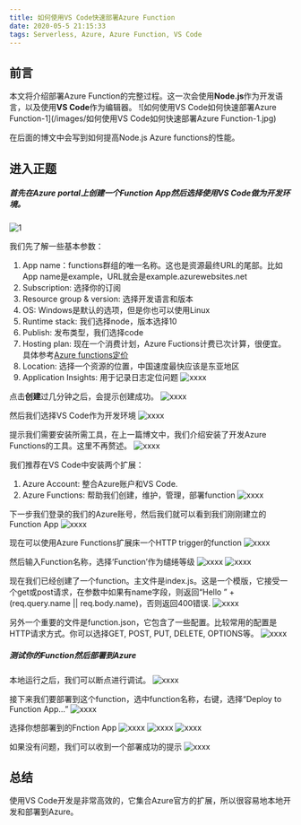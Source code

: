 ```yaml
---
title: 如何使用VS Code快速部署Azure Function
date: 2020-05-5 21:15:33
tags: Serverless, Azure, Azure Function, VS Code
---
```


## 前言

本文将介绍部署Azure Function的完整过程。这一次会使用**Node.js**作为开发语言，以及使用**VS Code**作为编辑器。
![如何使用VS Code如何快速部署Azure Function-1](/images/如何使用VS Code如何快速部署Azure Function-1.jpg)

在后面的博文中会写到如何提高Node.js Azure functions的性能。

## 进入正题

##### 首先在Azure portal上创建一个Function App然后选择使用**VS Code**做为开发环境。

![1](https://tangocode.com/wp-content/uploads/2019/09/image19.png)

我们先了解一些基本参数：

1. App name：functions群组的唯一名称。这也是资源最终URL的尾部。比如App name是example，URL就会是example.azurewebsites.net
2. Subscription: 选择你的订阅
3. Resource group & version: 选择开发语言和版本
4. OS: Windows是默认的选项，但是你也可以使用Linux
5. Runtime stack: 我们选择node，版本选择10
6. Publish: 发布类型，我们选择code
7. Hosting plan: 现在一个消费计划，Azure Fuctions计费已次计算，很便宜。具体参考[Azure functions定价](https://azure.microsoft.com/zh-cn/pricing/details/functions/)
8. Location: 选择一个资源的位置，中国速度最快应该是东亚地区
9. Application Insights: 用于记录日志定位问题
![xxxx](https://tangocode.com/wp-content/uploads/2019/09/image12.png)

点击**创建**过几分钟之后，会提示创建成功。
![xxxx](https://tangocode.com/wp-content/uploads/2019/09/image13.png)

然后我们选择VS Code作为开发环境
![xxxx](https://tangocode.com/wp-content/uploads/2019/09/image22.png)

提示我们需要安装所需工具，在上一篇博文中，我们介绍安装了开发Azure Functions的工具。这里不再赘述。
![xxxx](https://tangocode.com/wp-content/uploads/2019/09/image23.png)


我们推荐在VS Code中安装两个扩展：
1. Azure Account: 整合Azure账户和VS Code.
2. Azure Functions: 帮助我们创建，维护，管理，部署function
![xxxx](https://tangocode.com/wp-content/uploads/2019/09/image9.png)

下一步我们登录的我们的Azure账号，然后我们就可以看到我们刚刚建立的Function App
![xxxx](https://tangocode.com/wp-content/uploads/2019/09/image8.png)

现在可以使用Azure Functions扩展床一个HTTP trigger的function
![xxxx](https://tangocode.com/wp-content/uploads/2019/09/image15.png)

然后输入Function名称，选择‘Function’作为缱绻等级
![xxxx](https://tangocode.com/wp-content/uploads/2019/09/image18.png)
![xxxx](https://tangocode.com/wp-content/uploads/2019/09/image21.png)

现在我们已经创建了一个function。主文件是index.js。这是一个模版，它接受一个get或post请求，在参数中如果有name字段，则返回“Hello ” + (req.query.name || req.body.name)，否则返回400错误.
![xxxx](https://tangocode.com/wp-content/uploads/2019/09/image4.png)

另外一个重要的文件是function.json，它包含了一些配置。比较常用的配置是HTTP请求方式。你可以选择GET, POST, PUT, DELETE, OPTIONS等。
![xxxx](https://tangocode.com/wp-content/uploads/2019/09/image6.png)

##### 测试你的Function然后部署到Azure

本地运行之后，我们可以断点进行调试。
![xxxx](https://tangocode.com/wp-content/uploads/2019/09/image14.png)

接下来我们要部署到这个function，选中function名称，右键，选择“Deploy to Function App...”
![xxxx](https://tangocode.com/wp-content/uploads/2019/09/image20.png)


选择你想部署到的Fnction App
![xxxx](https://tangocode.com/wp-content/uploads/2019/09/image3.png)
![xxxx](https://tangocode.com/wp-content/uploads/2019/09/image16-1.png)
![xxxx](https://tangocode.com/wp-content/uploads/2019/09/image7.png)

如果没有问题，我们可以收到一个部署成功的提示
![xxxx](https://tangocode.com/wp-content/uploads/2019/09/image2.png)

## 总结
使用VS Code开发是非常高效的，它集合Azure官方的扩展，所以很容易地本地开发和部署到Azure。
